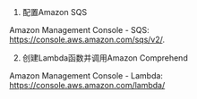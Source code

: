 1. 配置Amazon SQS

Amazon Management Console - SQS: https://console.aws.amazon.com/sqs/v2/.


2. 创建Lambda函数并调用Amazon Comprehend

Amazon Management Console - Lambda: https://console.aws.amazon.com/lambda/


